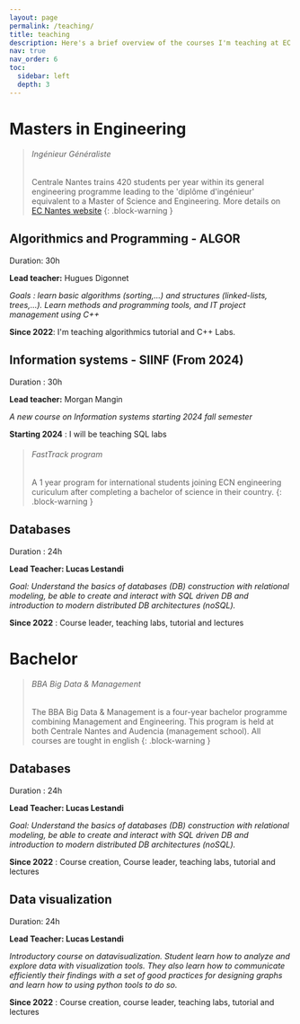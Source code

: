 ```yaml
---
layout: page
permalink: /teaching/
title: teaching
description: Here's a brief overview of the courses I'm teaching at EC Nantes
nav: true
nav_order: 6
toc:
  sidebar: left
  depth: 3
---
```

# Masters in Engineering
> ###### Ingénieur Généraliste 
> Centrale Nantes trains 420 students per year within its general engineering programme leading to the 'diplôme d'ingénieur' equivalent to a Master of Science and Engineering. More details  on [EC Nantes website](https://www.ec-nantes.fr/english-version/study/engineering-programme-diplome-dingenieur)
{: .block-warning }


## Algorithmics and Programming - ALGOR 
Duration: 30h

**Lead teacher:** Hugues Digonnet

*Goals : learn basic algorithms (sorting,...) and structures (linked-lists, trees,...). Learn methods and programming tools, and IT project management using C++* 

**Since 2022**: I'm teaching algorithmics tutorial and C++ Labs.

## Information systems - SIINF (From 2024)
Duration : 30h

**Lead teacher:** Morgan Mangin

*A new course on Information systems starting 2024 fall semester*

**Starting 2024** : I will be teaching SQL labs 


> ###### FastTrack program
> A 1 year program for international students joining ECN engineering curiculum after completing a bachelor of science in their country.
{: .block-warning }

## Databases
Duration : 24h

**Lead Teacher: Lucas Lestandi**

*Goal: Understand the basics of databases (DB) construction with relational modeling, be able to create and interact with SQL driven DB and introduction to modern distributed DB architectures (noSQL).*

**Since 2022** : Course leader, teaching labs, tutorial and lectures 

# Bachelor
> ###### BBA Big Data & Management 
> The BBA Big Data & Management is a four-year bachelor programme combining Management and Engineering. This program is held at both Centrale Nantes and Audencia (management school). All courses are tought in english
{: .block-warning }

## Databases
Duration : 24h

**Lead Teacher: Lucas Lestandi**

*Goal: Understand the basics of databases (DB) construction with relational modeling, be able to create and interact with SQL driven DB and introduction to modern distributed DB architectures (noSQL).*

**Since 2022** : Course creation, Course leader, teaching labs, tutorial and lectures 

## Data visualization
Duration: 24h

**Lead Teacher: Lucas Lestandi**

*Introductory course on datavisualization. Student learn how to analyze and explore data with visualization tools. They also learn how to communicate efficiently their findings with a set of good practices for designing graphs and learn how to using python tools to do so.*

**Since 2022** : Course creation, course leader, teaching labs,  tutorial and lectures 